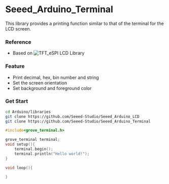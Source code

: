 # Seeed_Arduino_Terminal
This library provides a printing function similar to that of the terminal for the LCD screen.

### Reference
- Based on ![TFT_eSPI LCD Library]("https://github.com/Seeed-Studio/Seeed_Arduino_LCD")

### Feature
- Print decimal, hex, bin number and string
- Set the screen orientation
- Set background and foreground color

### Get Start
```bash
cd Arduino/libraries
git clone https://github.com/Seeed-Studio/Seeed_Arduino_LCD
git clone https://github.com/Seeed-Studio/Seeed_Arduino_Terminal
```

```C++
#include<grove_terminal.h>

grove_terminal terminal;
void setup(){
    terminal.begin();
    terminal.println("Hello world!");
}

void loop(){
    
}
```
